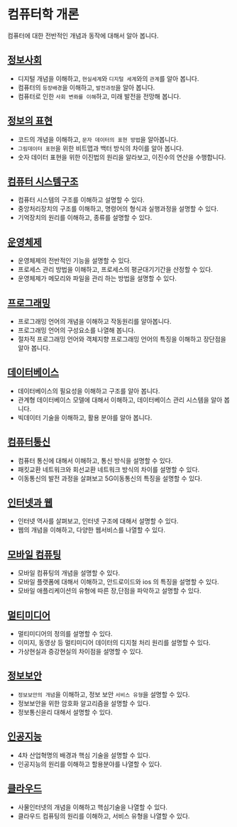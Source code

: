 # 컴퓨터학 개론
컴퓨터에 대한 전반적인 개념과 동작에 대해서 알아 봅니다.

    
## [정보사회](infomation)
* 디지털 개념을 이해하고, `현실세계`와 `디지털 세계`와의 `관계`를 알아 봅니다.
* 컴퓨터의 `등장배경`을 이해하고, `발전과정`을 알아 봅니다.
* 컴퓨터로 인한 `사회 변롸를 이해`하고, 미래 발전을 전망해 봅니다.

  
## [정보의 표현](digital)
* 코드의 개념을 이해하고, `문자 데이터의 표현 방법`을 알아봅니다.
* `그림데이터 표현`을 위한 비트맵과 백터 방식의 차이를 알아 봅니다.
* 숫자 데이터 표현을 위한 이진법의 원리을 알라보고, 이진수의 연산을 수행합니다.

  
## [컴퓨터 시스템구조](structure)
* 컴퓨터 시스템의 구조를 이해하고 설명할 수 있다.
* 중앙처리장치의 구조를 이해하고, 명령어의 형식과 실행과정을 설명할 수 있다.
* 기억장치의 원리를 이해하고, 종류를 설명할 수 있다.

  
## [운영체제](operating)
* 운영체제의 전반적인 기능을 설명할 수 있다.
* 프로세스 관리 방법을 이해하고, 프로세스의 평균대기기간을 산정할 수 있다.
* 운영체제가 메모리와 파일을 관리 하는 방법을 설명할 수 있다.

  
## [프로그래밍](programing)
* 프로그래밍 언어의 개념을 이해하고 작동원리를 알아봅니다.
* 프로그래밍 언어의 구성요소를 나열해 봅니다.
* 절차적 프로그래밍 언어와 객체지향 프로그래밍 언어의 특징을 이해하고 장단점을 알아 봅니다.

  
## [데이터베이스](database)
* 데이터베이스의 필요성을 이해하고 구조를 알아 봅니다.
* 관계형 데이터베이스 모델에 대해서 이해하고, 데이터베이스 관리 시스템을 알아 봅니다.
* 빅데이터 기술을 이해하고, 활용 분야를 알아 봅니다.

  
## [컴퓨터통신](comunication)
* 컴퓨터 통신에 대해서 이해하고, 통신 방식을 설명할 수 있다.
* 패킷교환 네트워크와 회선교환 네트워크 방식의 차이를 설명할 수 있다.
* 이동통신의 발전 과정을 살펴보고 5G이동통신의 특징을 설명할 수 있다.

  
## [인터넷과 웹](web)
* 인터넷 역사를 살펴보고, 인터넷 구조에 대해서 설명할 수 있다.
* 웹의 개념을 이해하고, 다양한 웹서비스를 나열할 수 있다.

  
## [모바일 컴퓨팅](mobile)
* 모바일 컴퓨팅의 개념을 설명할 수 있다.
* 모바일 플랫폼에 대해서 이해하고, 안드로이드와 ios 의 특징을 설명할 수 있다.
* 모바일 애플리케이션의 유형에 따른 장,단점을 파악하고 설명할 수 있다.

  
## [멀티미디어](multimedia)
* 멀티미디어의 정의를 설명할 수 있다.
* 이미지, 동영상 등 멀티미디어 데이터의 디지철 처리 원리를 설명할 수 있다.
* 가상현실과 증강현실의 차이점을 설명할 수 있다.

  
## [정보보안](security)
* `정보보안의 개념`을 이해하고, 정보 보안 `서비스 유형`을 설명할 수 있다.
* 정보보안을 위한 암호화 알고리즘을 설명할 수 있다.
* 정보통신윤리 대해서 설명할 수 있다.

  
## [인공지능](ai)
* 4차 산업혁명의 배경과 핵심 기술을 설명할 수 있다.
* 인공지능의 원리를 이해하고 할용분야를 나열할 수 있다.

  
## [클라우드](cloud)
* 사물인터넷의 개념을 이해하고 핵심기술을 나열할 수 있다.
* 클라우드 컴퓨팅의 원리를 이해하고, 서비스 유형을 나열할 수 있다.